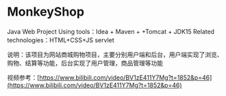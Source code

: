 # MonkeyShop
Java Web Project
Using tools：Idea + Maven + +Tomcat + JDK15
Related technologies：HTML+CSS+JS servlet 

说明：该项目为网站商城购物项目，主要分别用户端和后台，用户端实现了浏览、购物、结算等功能，后台实现了用户管理，商品管理等功能

视频参考：[https://www.bilibili.com/video/BV1zE411Y7Mg?t=1852&p=46](https://www.bilibili.com/video/BV1zE411Y7Mg?t=1852&p=46)
